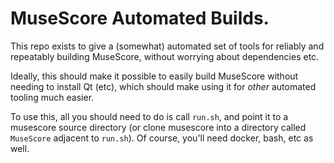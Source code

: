 # MuseScore Automated Builds.

This repo exists to give a (somewhat) automated set of tools for reliably and repeatably building MuseScore, without worrying about dependencies etc. 

Ideally, this should make it possible to easily build MuseScore without needing to install Qt (etc), which should make using it for *other* automated tooling much easier.

To use this, all you should need to do is call `run.sh`, and point it to a musescore source directory (or clone musescore into a directory called `MuseScore` adjacent to `run.sh`). Of course, you'll need docker, bash, etc as well. 